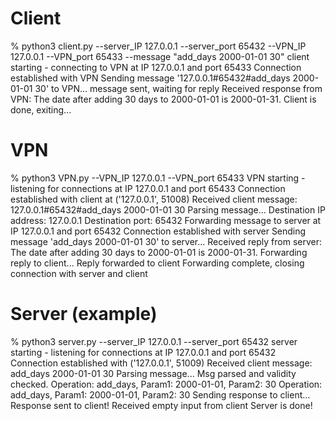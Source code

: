 # Client
% python3 client.py --server_IP 127.0.0.1 --server_port 65432 --VPN_IP 127.0.0.1 --VPN_port 65433 --message "add_days 2000-01-01 30"
client starting - connecting to VPN at IP 127.0.0.1 and port 65433
Connection established with VPN
Sending message '127.0.0.1#65432#add_days 2000-01-01 30' to VPN...
message sent, waiting for reply
Received response from VPN: The date after adding 30 days to 2000-01-01 is 2000-01-31.
Client is done, exiting...

# VPN
% python3 VPN.py --VPN_IP 127.0.0.1 --VPN_port 65433
VPN starting - listening for connections at IP 127.0.0.1 and port 65433
Connection established with client at ('127.0.0.1', 51008)
Received client message: 127.0.0.1#65432#add_days 2000-01-01 30
Parsing message...
Destination IP address: 127.0.0.1
Destination port: 65432
Forwarding message to server at IP 127.0.0.1 and port 65432
Connection established with server
Sending message 'add_days 2000-01-01 30' to server...
Received reply from server: The date after adding 30 days to 2000-01-01 is 2000-01-31.
Forwarding reply to client...
Reply forwarded to client
Forwarding complete, closing connection with server and client

# Server (example)
% python3 server.py --server_IP 127.0.0.1 --server_port 65432
server starting - listening for connections at IP 127.0.0.1 and port 65432
Connection established with ('127.0.0.1', 51009)
Received client message: add_days 2000-01-01 30
Parsing message...
Msg parsed and validity checked. Operation: add_days, Param1: 2000-01-01, Param2: 30
Operation: add_days, Param1: 2000-01-01, Param2: 30
Sending response to client...
Response sent to client!
Received empty input from client
Server is done!